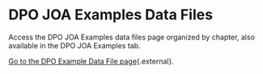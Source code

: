 # DPO JOA Examples Data Files

Access the DPO JOA Examples data files page organized by chapter, also available in the DPO JOA Examples tab.

[Go to the DPO Example Data File page](../dpo/data_files.html){.external}.